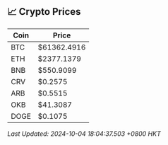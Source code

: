 ## 📈 Crypto Prices

| Coin | Price |
| ---- | ----- |
| BTC | $61362.4916 |
| ETH | $2377.1379 |
| BNB | $550.9099 |
| CRV | $0.2575 |
| ARB | $0.5515 |
| OKB | $41.3087 |
| DOGE | $0.1075 |

_Last Updated: 2024-10-04 18:04:37.503 +0800 HKT_